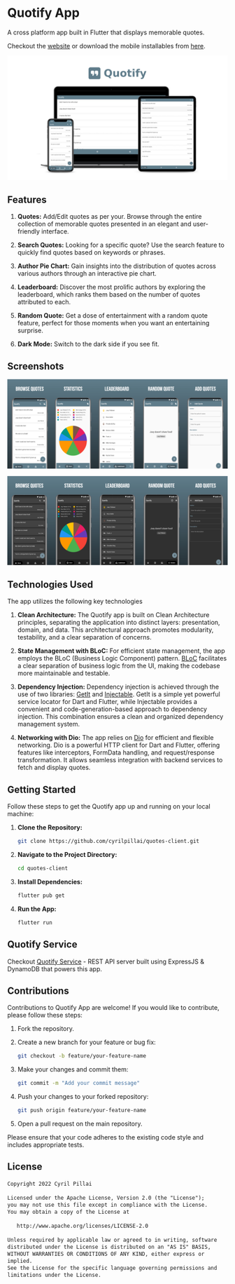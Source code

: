 # Quotify App

A cross platform app built in Flutter that displays memorable quotes. 

Checkout the [website](https://quotify.cyrilpillai.com/) or download the mobile installables from [here](https://github.com/cyrilpillai/quotes-client/releases).


![Mockup](/assets/images/mockup.png)

## Features

1. **Quotes:** Add/Edit quotes as per your. Browse through the entire collection of memorable quotes presented in an elegant and user-friendly interface.
   
2. **Search Quotes:** Looking for a specific quote? Use the search feature to quickly find quotes based on keywords or phrases.
   
3. **Author Pie Chart:** Gain insights into the distribution of quotes across various authors through an interactive pie chart.
   
4. **Leaderboard:** Discover the most prolific authors by exploring the leaderboard, which ranks them based on the number of quotes attributed to each.
   
5. **Random Quote:** Get a dose of entertainment with a random quote feature, perfect for those moments when you want an entertaining surprise.
   
6. **Dark Mode:** Switch to the dark side if you see fit.

## Screenshots

![Light Theme](/assets/images/light_screenshots.png)

![Dark Theme](/assets/images/dark_screenshots.png)

## Technologies Used

The app utilizes the following key technologies

1. **Clean Architecture:** The Quotify app is built on Clean Architecture principles, separating the application into distinct layers: presentation, domain, and data. This architectural approach promotes modularity, testability, and a clear separation of concerns.

2. **State Management with BLoC:** For efficient state management, the app employs the BLoC (Business Logic Component) pattern. [BLoC](https://bloclibrary.dev/#/) facilitates a clear separation of business logic from the UI, making the codebase more maintainable and testable.

3. **Dependency Injection:** Dependency injection is achieved through the use of two libraries: [GetIt](https://pub.dev/packages/get_it) and [Injectable](https://pub.dev/packages/injectable). GetIt is a simple yet powerful service locator for Dart and Flutter, while Injectable provides a convenient and code-generation-based approach to dependency injection. This combination ensures a clean and organized dependency management system.

4. **Networking with Dio:** The app relies on [Dio](https://pub.dev/packages/dio) for efficient and flexible networking. Dio is a powerful HTTP client for Dart and Flutter, offering features like interceptors, FormData handling, and request/response transformation. It allows seamless integration with backend services to fetch and display quotes.

## Getting Started

Follow these steps to get the Quotify app up and running on your local machine:

1. **Clone the Repository:**
   ```bash
   git clone https://github.com/cyrilpillai/quotes-client.git
   ```

2. **Navigate to the Project Directory:**
   ```bash
   cd quotes-client
   ```

3. **Install Dependencies:**
   ```bash
   flutter pub get
   ```

3. **Run the App:**
   ```bash
   flutter run
   ```

## Quotify Service

Checkout [Quotify Service](https://github.com/cyrilpillai/quotes-service) - REST API server built using ExpressJS & DynamoDB that powers this app.

## Contributions

Contributions to Quotify App are welcome! If you would like to contribute, please follow these steps:

1. Fork the repository.

2. Create a new branch for your feature or bug fix:

   ```bash
   git checkout -b feature/your-feature-name
   ```

3. Make your changes and commit them:

   ```bash
   git commit -m "Add your commit message"
   ```

4. Push your changes to your forked repository:

   ```bash
   git push origin feature/your-feature-name
   ```

5. Open a pull request on the main repository.

Please ensure that your code adheres to the existing code style and includes appropriate tests.

## License
```
Copyright 2022 Cyril Pillai

Licensed under the Apache License, Version 2.0 (the "License");
you may not use this file except in compliance with the License.
You may obtain a copy of the License at

   http://www.apache.org/licenses/LICENSE-2.0

Unless required by applicable law or agreed to in writing, software
distributed under the License is distributed on an "AS IS" BASIS,
WITHOUT WARRANTIES OR CONDITIONS OF ANY KIND, either express or implied.
See the License for the specific language governing permissions and
limitations under the License.
``````
